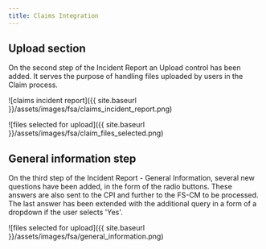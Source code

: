 ```yaml
---
title: Claims Integration
---
```


## Upload section

On the second step of the Incident Report an Upload control has been added. It serves the purpose of handling files uploaded by users in the Claim process.

![claims incident report]({{ site.baseurl }}/assets/images/fsa/claims_incident_report.png)

![files selected for upload]({{ site.baseurl }}/assets/images/fsa/claim_files_selected.png)

## General information step

On the third step of the Incident Report - General Information, several new questions have been added, in the form of the radio buttons. These answers are also sent to the CPI and further to the FS-CM to be processed. The last answer has been extended with the additional query in a form of a dropdown if the user selects 'Yes'.

![files selected for upload]({{ site.baseurl }}/assets/images/fsa/general_information.png)
